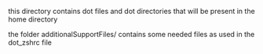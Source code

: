 this directory contains dot files and dot directories that
will be present in the home directory

the folder additionalSupportFiles/ contains some needed files
as used in the dot_zshrc file
